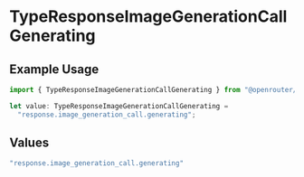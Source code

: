 # TypeResponseImageGenerationCallGenerating

## Example Usage

```typescript
import { TypeResponseImageGenerationCallGenerating } from "@openrouter/sdk/models";

let value: TypeResponseImageGenerationCallGenerating =
  "response.image_generation_call.generating";
```

## Values

```typescript
"response.image_generation_call.generating"
```